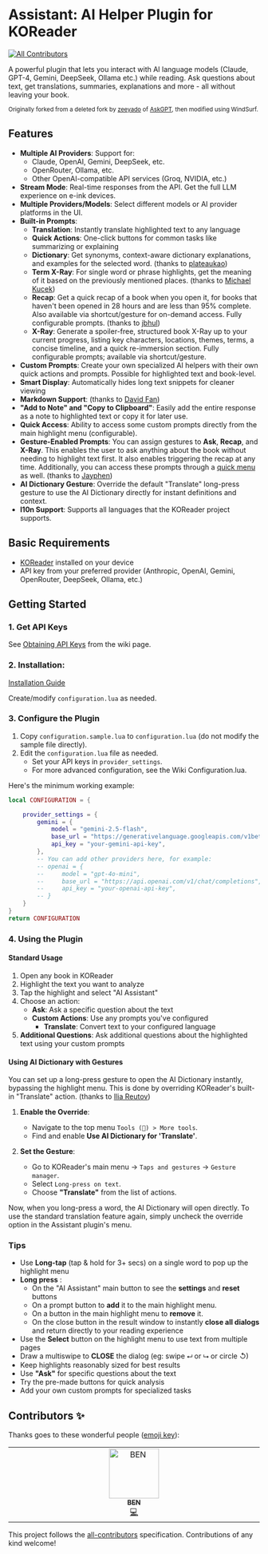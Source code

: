 # Assistant: AI Helper Plugin for KOReader
<!-- ALL-CONTRIBUTORS-BADGE:START - Do not remove or modify this section -->
[![All Contributors](https://img.shields.io/badge/all_contributors-1-orange.svg?style=flat-square)](#contributors-)
<!-- ALL-CONTRIBUTORS-BADGE:END -->

A powerful plugin that lets you interact with AI language models (Claude, GPT-4, Gemini, DeepSeek, Ollama etc.) while reading. Ask questions about text, get translations, summaries, explanations and more - all without leaving your book.

<small>Originally forked from a deleted fork by [zeeyado](https://github.com/zeeyado) of [AskGPT](https://github.com/drewbaumann/askgpt), then modified using WindSurf.</small>

## Features

- **Multiple AI Providers**: Support for:
  - Claude, OpenAI, Gemini, DeepSeek, etc.
  - OpenRouter, Ollama, etc.
  - Other OpenAI-compatible API services (Groq, NVIDIA, etc.)
- **Stream Mode**: Real-time responses from the API. Get the full LLM experience on e-ink devices.
- **Multiple Providers/Models**: Select different models or AI provider platforms in the UI.
- **Built-in Prompts**:
  - **Translation**: Instantly translate highlighted text to any language
  - **Quick Actions**: One-click buttons for common tasks like summarizing or explaining
  - **Dictionary**: Get synonyms, context-aware dictionary explanations, and examples for the selected word. (thanks to [plateaukao](https://github.com/plateaukao))
  - **Term X-Ray**: For single word or phrase highlights, get the meaning of it based on the previously mentioned places. (thanks to [Michael Kucek](https://github.com/michael-kucek))
  - **Recap**: Get a quick recap of a book when you open it, for books that haven't been opened in 28 hours and are less than 95% complete. Also available via shortcut/gesture for on-demand access. Fully configurable prompts. (thanks to [jbhul](https://github.com/jbhul))
  - **X-Ray**: Generate a spoiler-free, structured book X-Ray up to your current progress, listing key characters, locations, themes, terms, a concise timeline, and a quick re-immersion section. Fully configurable prompts; available via shortcut/gesture.
- **Custom Prompts**: Create your own specialized AI helpers with their own quick actions and prompts. Possible for highlighted text and book-level.
- **Smart Display**: Automatically hides long text snippets for cleaner viewing
- **Markdown Support**: (thanks to [David Fan](https://github.com/d-fan))
- **"Add to Note" and "Copy to Clipboard"**: Easily add the entire response as a note to highlighted text or copy it for later use.
- **Quick Access**: Ability to access some custom prompts directly from the main highlight menu (configurable).
- **Gesture-Enabled Prompts**: You can assign gestures to **Ask**, **Recap**, and **X-Ray**. This enables the user to ask anything about the book without needing to highlight text first. It also enables triggering the recap at any time. Additionally, you can access these prompts through a [quick menu](https://koreader.rocks/user_guide/#L1-qmandprofiles) as well. (thanks to [Jayphen](https://github.com/Jayphen))
- **AI Dictionary Gesture**: Override the default "Translate" long-press gesture to use the AI Dictionary directly for instant definitions and context.
- **l10n Support**: Supports all languages that the KOReader project supports.

## Basic Requirements

- [KOReader](https://github.com/koreader/koreader) installed on your device
- API key from your preferred provider (Anthropic, OpenAI, Gemini, OpenRouter, DeepSeek, Ollama, etc.)

## Getting Started 

### 1. Get API Keys

See [Obtaining API Keys](https://github.com/omer-faruq/assistant.koplugin/wiki/Obtaining-API-Keys) from the wiki page.

### 2. Installation:

[Installation Guide](https://github.com/omer-faruq/assistant.koplugin/wiki/Installation)

Create/modify `configuration.lua` as needed.

### 3. Configure the Plugin

1. Copy `configuration.sample.lua` to `configuration.lua` (do not modify the sample file directly).
2. Edit the `configuration.lua` file as needed.
    - Set your API keys in `provider_settings`.
    - For more advanced configuration, see the Wiki Configuration.lua.

Here's the minimum working example:

```lua
local CONFIGURATION = {

    provider_settings = {
        gemini = {
            model = "gemini-2.5-flash",
            base_url = "https://generativelanguage.googleapis.com/v1beta/models/",
            api_key = "your-gemini-api-key",
        },
        -- You can add other providers here, for example:
        -- openai = {
        --     model = "gpt-4o-mini",
        --     base_url = "https://api.openai.com/v1/chat/completions",
        --     api_key = "your-openai-api-key",
        -- }
    }
}
return CONFIGURATION
```

### 4. Using the Plugin

#### Standard Usage

1. Open any book in KOReader
2. Highlight the text you want to analyze
3. Tap the highlight and select "AI Assistant"
4. Choose an action:
   - **Ask**: Ask a specific question about the text
   - **Custom Actions**: Use any prompts you've configured
       - **Translate**: Convert text to your configured language
5. **Additional Questions**: Ask additional questions about the highlighted text using your custom prompts

#### Using AI Dictionary with Gestures

You can set up a long-press gesture to open the AI Dictionary instantly, bypassing the highlight menu. This is done by overriding KOReader's built-in "Translate" action. (thanks to [Ilia Reutov](https://github.com/Agnesor))

1.  **Enable the Override**:
    *   Navigate to the top menu `Tools (🔧) > More tools`.
    *   Find and enable **Use AI Dictionary for 'Translate'**.

2.  **Set the Gesture**:
    *   Go to KOReader's main menu -> `Taps and gestures` -> `Gesture manager`.
    *   Select `Long-press on text`.
    *   Choose **"Translate"** from the list of actions.

Now, when you long-press a word, the AI Dictionary will open directly. To use the standard translation feature again, simply uncheck the override option in the Assistant plugin's menu.

### Tips

- Use **Long-tap** (tap & hold for 3+ secs) on a single word to pop up the highlight menu
- **Long press** :
  - On the "AI Assistant" main button to see the **settings** and **reset** buttons
  - On a prompt button to **add** it to the main highlight menu.
  - On a button in the main highlight menu to **remove** it.
  - On the close button in the result window to instantly **close all dialogs** and return directly to your reading experience
- Use the **Select** button on the highlight menu to use text from multiple pages
- Draw a multiswipe to **CLOSE** the dialog (eg: swipe ⮠  or ⮡  or circle ↺)
- Keep highlights reasonably sized for best results
- Use **"Ask"** for specific questions about the text
- Try the pre-made buttons for quick analysis
- Add your own custom prompts for specialized tasks

## Contributors ✨

Thanks goes to these wonderful people ([emoji key](https://allcontributors.org/docs/en/emoji-key)):

<!-- ALL-CONTRIBUTORS-LIST:START - Do not remove or modify this section -->
<!-- prettier-ignore-start -->
<!-- markdownlint-disable -->
<table>
  <tbody>
    <tr>
      <td align="center" valign="top" width="14.28%"><a href="https://github.com/boypt"><img src="https://avatars.githubusercontent.com/u/1033514?v=4?s=100" width="100px;" alt="BEN"/><br /><sub><b>BEN</b></sub></a><br /><a href="https://github.com/omer-faruq/assistant.koplugin/commits?author=boypt" title="Code">💻</a></td>
    </tr>
  </tbody>
</table>

<!-- markdownlint-restore -->
<!-- prettier-ignore-end -->

<!-- ALL-CONTRIBUTORS-LIST:END -->

This project follows the [all-contributors](https://github.com/all-contributors/all-contributors) specification. Contributions of any kind welcome!
